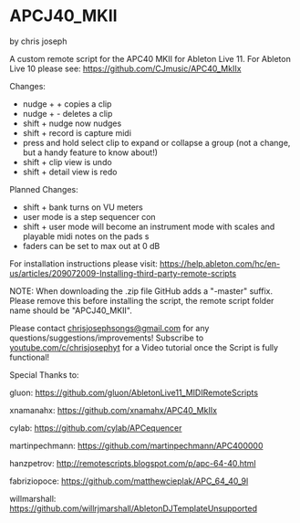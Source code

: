 # APCJ40_MKII
by chris joseph

A custom remote script for the APC40 MKII for Ableton Live 11. For Ableton Live 10 please see: https://github.com/CJmusic/APC40_MkIIx

Changes:

- nudge + + copies a clip
- nudge + - deletes a clip
- shift + nudge now nudges
- shift + record is capture midi
- press and hold select clip to expand or collapse a group (not a change, but a handy feature to know about!)
- shift + clip view is undo
- shift + detail view is redo

Planned Changes:

- shift + bank turns on VU meters
- user mode is a step sequencer con
- shift + user mode will become an instrument mode with scales and playable midi notes on the pads s
- faders can be set to max out at 0 dB 

For installation instructions please visit: 
https://help.ableton.com/hc/en-us/articles/209072009-Installing-third-party-remote-scripts

NOTE: When downloading the .zip file GitHub adds a "-master" suffix. Please remove this before installing the script, the remote script folder name should be "APCJ40_MKII". 

Please contact chrisjosephsongs@gmail.com for any questions/suggestions/improvements! Subscribe to [youtube.com/c/chrisjosephyt](https://youtube.com/c/chrisjosephyt) for a Video tutorial once the Script is fully functional! 

Special Thanks to:

gluon: https://github.com/gluon/AbletonLive11_MIDIRemoteScripts

xnamanahx: https://github.com/xnamahx/APC40_MkIIx

cylab: https://github.com/cylab/APCequencer

martinpechmann: https://github.com/martinpechmann/APC400000

hanzpetrov: http://remotescripts.blogspot.com/p/apc-64-40.html

fabriziopoce: https://github.com/matthewcieplak/APC_64_40_9l

willmarshall: https://github.com/willrjmarshall/AbletonDJTemplateUnsupported
